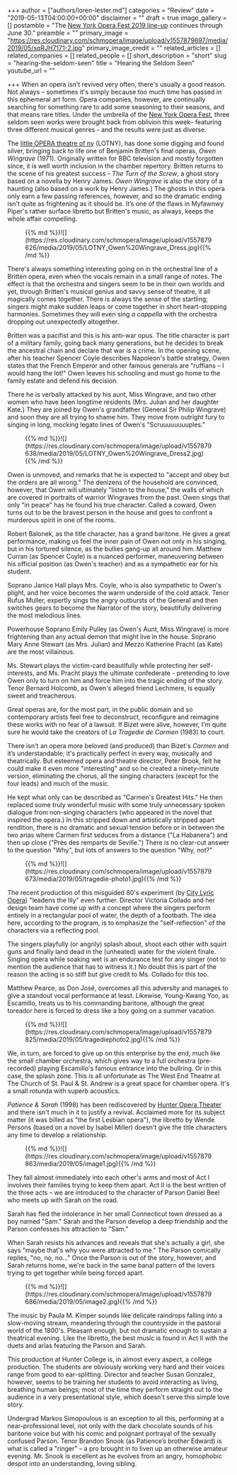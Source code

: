 +++
author = ["authors/loren-lester.md"]
categories = "Review"
date = "2019-05-13T04:00:00+00:00"
disclaimer = ""
draft = true
image_gallery = []
postamble = "The [New York Opera Fest 2019 line-up](http://nyoperafest.com/2019/) continues through June 30."
preamble = ""
primary_image = "https://res.cloudinary.com/schmopera/image/upload/v1557879697/media/2019/05/sqRJH7171-2.jpg"
primary_image_credit = ""
related_articles = []
related_companies = []
related_people = []
short_description = "short"
slug = "hearing-the-seldom-seen"
title = "Hearing the Seldom Seen"
youtube_url = ""

+++
When an opera isn't revived very often, there's usually a good reason. Not always – sometimes it's simply because too much time has passed in this ephemeral art form. Opera companies, however, are continually searching for something rare to add some seasoning to their seasons, and that means rare titles. Under the umbrella of the [New York Opera Fest](http://nyoperafest.com/2019/), three seldom seen works were brought back from oblivion this week– featuring three different musical genres - and the results were just as diverse.

The [little OPERA theatre of ny](/scene/companies/little-opera-theatre-of-ny/) (LOTNY), has done some digging and found silver, bringing back to life one of Benjamin Britten's final operas, _Owen Wingrave_ (1971). Originally written for BBC television and mostly forgotten since, it is well worth inclusion in the chamber repertory.  Britten returns to the scene of his greatest success - _The Turn of the Screw_, a ghost story based on a novella by Henry James. _Owen Wingrave_ is also the story of a haunting (also based on a work by Henry James.)  The ghosts in this opera only earn a few passing references, however, and so the dramatic ending isn't quite as frightening as it should be.  It’s one of the flaws in Myfawnwy Piper's rather surface libretto but Britten's music, as always, keeps the whole affair compelling.

<figure data-type="image">{{% md %}}![](https://res.cloudinary.com/schmopera/image/upload/v1557879626/media/2019/05/LOTNY_Owen%20Wingrave_Dress.jpg){{% /md %}}

<figcaption></figcaption>

</figure>

There's always something interesting going on in the orchestral line of a Britten opera, even when the vocals remain in a small range of notes. The effect is that the orchestra and singers seem to be in their own worlds and yet, through Britten's musical genius and savvy sense of theatre, it all magically comes together. There is always the sense of the startling; singers might make sudden leaps or come together in short heart-stopping harmonies. Sometimes they will even sing _a cappella_ with the orchestra dropping out unexpectedly altogether.

Britten was a pacifist and this is his anti-war opus. The title character is part of a military family, going back many generations, but he decides to break the ancestral chain and declare that war is a crime. In the opening scene, after his teacher Spencer Coyle describes Napoleon's battle strategy, Owen states that the French Emperor and other famous generals are "ruffians – I would hang the lot!" Owen leaves his schooling and must go home to the family estate and defend his decision.

There he is verbally attacked by his aunt, Miss Wingrave, and two other women who have been longtime residents (Mrs. Julian and her daughter Kate.) They are joined by Owen's grandfather (General Sir Philip Wingrave) and soon they are all trying to shame him. They move from outright fury to singing in long, mocking legato lines of Owen's "Scruuuuuuuuples."

<figure data-type="image">{{% md %}}![](https://res.cloudinary.com/schmopera/image/upload/v1557879638/media/2019/05/LOTNY_Owen%20Wingrave_Dress2.jpg){{% /md %}}

<figcaption></figcaption>

</figure>

Owen is unmoved, and remarks that he is expected to "accept and obey but the orders are all wrong." The denizens of the household are convinced, however, that Owen will ultimately "listen to the house," the walls of which are covered in portraits of warrior Wingraves from the past. Owen sings that only "in peace" has he found his true character. Called a coward, Owen turns out to be the bravest person in the house and goes to confront a murderous spirit in one of the rooms.

Robert Balonek, as the title character, has a grand baritone. He gives a great performance, making us feel the inner pain of Owen not only in his singing, but in his tortured silence, as the bullies gang-up all around him. Matthew Curran (as Spencer Coyle) is a nuanced performer, maneuvering between his official position (as Owen's teacher) and as a sympathetic ear for his student.

Soprano Janice Hall plays Mrs. Coyle, who is also sympathetic to Owen's plight, and her voice becomes the warm underside of the cold attack. Tenor Rufus Muller, expertly sings the angry outbursts of the General and then switches gears to become the Narrator of the story, beautifully delivering the most melodious lines.

Powerhouse Soprano Emily Pulley (as Owen's Aunt, Miss Wingrave) is more frightening than any actual demon that might live in the house. Soprano Mary Anne Stewart (as Mrs. Julian) and Mezzo Katherine Pracht (as Kate) are the most villainous.

Ms. Stewart plays the victim-card beautifully while protecting her self-interests, and Ms. Pracht plays the ultimate confederate - pretending to love Owen only to turn on him and force him into the tragic ending of the story. Tenor Bernard Holcomb, as Owen's alleged friend Lechmere, is equally sweet and treacherous.

Great operas are, for the most part, in the public domain and so contemporary artists feel free to deconstruct, reconfigure and reimagine these works with no fear of a lawsuit. If Bizet were alive, however, I'm quite sure he would take the creators of _La Tragedie de Carmen_ (1983) to court.

There isn't an opera more beloved (and produced) than Bizet's _Carmen_ and it’s understandable; it's practically perfect in every way, musically and theatrically. But esteemed opera and theatre director, Peter Brook, felt he could make it even more "interesting" and so he created a ninety-minute version, eliminating the chorus, all the singing characters (except for the four leads) and much of the music.

He kept what only can be described as "Carmen's Greatest Hits." He then replaced some truly wonderful music with some truly unnecessary spoken dialogue from non-singing characters (who appeared in the novel that inspired the opera.) In this stripped down and artistically stripped apart rendition, there is no dramatic and sexual tension before or in between the two arias where Carmen first seduces from a distance ("La Habanera") and then up close ("Près des remparts de Seville.") There is no clear-cut answer to the question "Why", but lots of answers to the question "Why, not?"

<figure data-type="image">{{% md %}}![](https://res.cloudinary.com/schmopera/image/upload/v1557879673/media/2019/05/tragedie-photo1.jpg){{% /md %}}

<figcaption></figcaption>

</figure>

The recent production of this misguided 80's experiment (by [City Lyric Opera](/scene/companies/city-lyric-opera/)) "leadens the lily" even further. Director Victoria Collado and her design team have come up with a concept where the singers perform entirely in a rectangular pool of water, the depth of a footbath. The idea here, according to the program, is to emphasize the "self-reflection" of the characters via a reflecting pool.

The singers playfully (or angrily) splash about, shoot each other with squirt guns and finally land dead in the (unheated) water for the violent finale. Singing opera while soaking wet is an endurance test for any singer (not to mention the audience that has to witness it.) No doubt this is part of the reason the acting is so stiff but give credit to Ms. Collado for this too.

Matthew Pearce, as Don José, overcomes all this adversity and manages to give a standout vocal performance at least. Likewise, Young-Kwang Yoo, as Escamillo, treats us to his commanding baritone, although the great toreador here is forced to dress like a boy going on a summer vacation.

<figure data-type="image">{{% md %}}![](https://res.cloudinary.com/schmopera/image/upload/v1557879825/media/2019/05/tragediephoto2.jpg){{% /md %}}

<figcaption></figcaption>

</figure>

We, in turn, are forced to give up on this enterprise by the end, much like the small chamber orchestra, which gives way to a full orchestra (pre-recorded) playing Escamillo's famous entrance into the bullring. Or in this case, the splash zone. This is all unfortunate as The West End Theatre at The Church of St. Paul & St. Andrew is a great space for chamber opera. It's a small rotunda with superb acoustics.

_Patience & Sarah_ (1998) has been rediscovered by [Hunter Opera Theater](/scene/companies/hunter-opera-theater/) and there isn't much in it to justify a revival. Acclaimed more for its subject matter (it was billed as "the first Lesbian opera"), the libretto by Wende Persons (based on a novel by Isabel Miller) doesn't give the title characters any time to develop a relationship.

<figure data-type="image">{{% md %}}![](https://res.cloudinary.com/schmopera/image/upload/v1557879863/media/2019/05/image1.jpg){{% /md %}}

<figcaption></figcaption>

</figure>

They fall almost immediately into each other's arms and most of Act I involves their families trying to keep them apart. Act II is the best written of the three acts – we are introduced to the character of Parson Daniel Beel who meets up with Sarah on the road.

Sarah has fled the intolerance in her small Connecticut town dressed as a boy named "Sam." Sarah and the Parson develop a deep friendship and the Parson confesses his attraction to "Sam."

When Sarah resists his advances and reveals that she's actually a girl, she says "maybe that's why you were attracted to me." The Parson comically replies, "no, no, no…" Once the Parson is out of the story, however, and Sarah returns home, we're back in the same banal pattern of the lovers trying to get together while being forced apart.

<figure data-type="image">{{% md %}}![](https://res.cloudinary.com/schmopera/image/upload/v1557879686/media/2019/05/image2.jpg){{% /md %}}

<figcaption></figcaption>

</figure>

The music by Paula M. Kimper sounds like delicate raindrops falling into a slow-moving stream, meandering through the countryside in the pastoral world of the 1800's. Pleasant enough, but not dramatic enough to sustain a theatrical evening. Like the libretto, the best music is found in Act II with the duets and arias featuring the Parson and Sarah.

This production at Hunter College is, in almost every aspect, a college production. The students are obviously working very hard and their voices range from good to ear-splitting. Director and teacher Susan Gonzalez, however, seems to be training her students to avoid interacting as living, breathing human beings; most of the time they perform straight out to the audience in a very presentational style, which doesn't serve this simple love story.

Undergrad Markos Simopoulous is an exception to all this, performing at a near-professional level, not only with the dark chocolate sounds of his baritone voice but with his comic and poignant portrayal of the sexually confused Parson. Tenor Brandon Snook (as Patience’s brother Edward) is what is called a "ringer" – a pro brought in to liven up an otherwise amateur evening. Mr. Snook is excellent as he evolves from an angry, homophobic despot into an understanding, loving sibling.